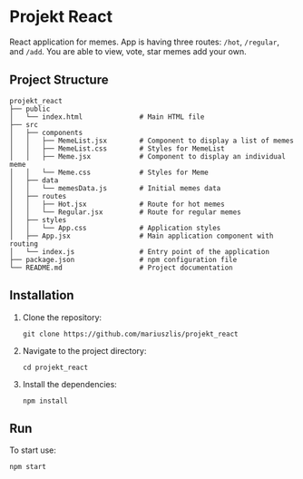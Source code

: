 # Projekt React

React application for memes. App is having three routes: `/hot`, `/regular`, and `/add`. You are able to view, vote, star memes add your own.

## Project Structure

```
projekt_react
├── public
│   └── index.html              # Main HTML file
├── src
│   ├── components
│   │   ├── MemeList.jsx        # Component to display a list of memes
│   │   ├── MemeList.css        # Styles for MemeList
│   │   ├── Meme.jsx            # Component to display an individual meme
│   │   └── Meme.css            # Styles for Meme
│   ├── data
│   │   └── memesData.js        # Initial memes data
│   ├── routes
│   │   ├── Hot.jsx             # Route for hot memes
│   │   └── Regular.jsx         # Route for regular memes
│   ├── styles
│   │   └── App.css             # Application styles
│   ├── App.jsx                 # Main application component with routing
│   └── index.js                # Entry point of the application
├── package.json                # npm configuration file
└── README.md                   # Project documentation
```

## Installation

1. Clone the repository:
   ```
   git clone https://github.com/mariuszlis/projekt_react
   ```
2. Navigate to the project directory:
   ```
   cd projekt_react
   ```
3. Install the dependencies:
   ```
   npm install
   ```

## Run

To start use:

```
npm start
```
